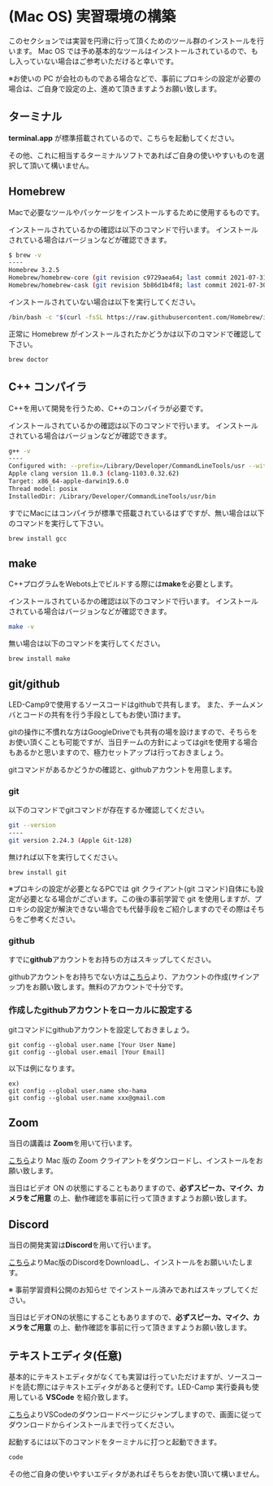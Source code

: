 # (Mac OS) 実習環境の構築
このセクションでは実習を円滑に行って頂くためのツール群のインストールを行います。
Mac OS では予め基本的なツールはインストールされているので、もし入っていない場合はご参考いただけると幸いです。

※お使いの PC が会社のものである場合などで、事前にプロキシの設定が必要の場合は、ご自身で設定の上、進めて頂きますようお願い致します。
## ターミナル

**terminal.app** が標準搭載されているので、こちらを起動してください。

その他、これに相当するターミナルソフトであればご自身の使いやすいものを選択して頂いて構いません。

## Homebrew

Macで必要なツールやパッケージをインストールするために使用するものです。

インストールされているかの確認は以下のコマンドで行います。
インストールされている場合はバージョンなどが確認できます。

```sh
$ brew -v
----
Homebrew 3.2.5
Homebrew/homebrew-core (git revision c9729aea64; last commit 2021-07-31)
Homebrew/homebrew-cask (git revision 5b86d1b4f8; last commit 2021-07-30)
```
インストールされていない場合は以下を実行してください。

```sh
/bin/bash -c "$(curl -fsSL https://raw.githubusercontent.com/Homebrew/install/HEAD/install.sh)"
```

正常に Homebrew がインストールされたかどうかは以下のコマンドで確認して下さい。

```sh
brew doctor
```

##  C++ コンパイラ

C++を用いて開発を行うため、C++のコンパイラが必要です。

インストールされているかの確認は以下のコマンドで行います。
インストールされている場合はバージョンなどが確認できます。
```sh
g++ -v
----
Configured with: --prefix=/Library/Developer/CommandLineTools/usr --with-gxx-include-dir=/Library/Developer/CommandLineTools/SDKs/MacOSX.sdk/usr/include/c++/4.2.1
Apple clang version 11.0.3 (clang-1103.0.32.62)
Target: x86_64-apple-darwin19.6.0
Thread model: posix
InstalledDir: /Library/Developer/CommandLineTools/usr/bin
```

すでにMacにはコンパイラが標準で搭載されているはずですが、無い場合は以下のコマンドを実行して下さい。

```
brew install gcc
```

## make

C++プログラムをWebots上でビルドする際には**make**を必要とします。

インストールされているかの確認は以下のコマンドで行います。
インストールされている場合はバージョンなどが確認できます。

```sh
make -v
```

無い場合は以下のコマンドを実行してください。

```
brew install make
```

## git/github
LED-Camp9で使用するソースコードはgithubで共有します。
また、チームメンバとコードの共有を行う手段としてもお使い頂けます。

gitの操作に不慣れな方はGoogleDriveでも共有の場を設けますので、そちらをお使い頂くことも可能ですが、当日チームの方針によってはgitを使用する場合もあるかと思いますので、極力セットアップは行っておきましょう。

gitコマンドがあるかどうかの確認と、githubアカウントを用意します。

### git
以下のコマンドでgitコマンドが存在するか確認してください。

```sh
git --version
----
git version 2.24.3 (Apple Git-128)
```
無ければ以下を実行してください。

```
brew install git
```

※プロキシの設定が必要となるPCでは git クライアント(git コマンド)自体にも設定が必要となる場合がございます。この後の事前学習で git を使用しますが、プロキシの設定が解決できない場合でも代替手段をご紹介しますのでその際はそちらをご参考ください。

### github
すでに**github**アカウントをお持ちの方はスキップしてください。

githubアカウントをお持ちでない方は<a href="https://github.co.jp/" target="_blank" rel="noopener noreferrer">こちら</a>より、アカウントの作成(サインアップ)をお願い致します。無料のアカウントで十分です。

### 作成したgithubアカウントをローカルに設定する
gitコマンドにgithubアカウントを設定しておきましょう。

```
git config --global user.name [Your User Name]
git config --global user.email [Your Email]
```

以下は例になります。
```
ex)
git config --global user.name sho-hama
git config --global user.name xxx@gmail.com
```

## Zoom
当日の講義は **Zoom**を用いて行います。

<a href="https://zoom.us/download" target="_blank" rel="noopener noreferrer">こちら</a>より Mac 版の Zoom クライアントをダウンロードし、インストールをお願い致します。

当日はビデオ ON の状態にすることもありますので、**必ずスピーカ、マイク、カメラをご用意** の上、動作確認を事前に行って頂きますようお願い致します。
## Discord
当日の開発実習は**Discord**を用いて行います。

<a href="https://discord.com/download" target="_blank" rel="noopener noreferrer">こちら</a>よりMac版のDiscordをDownloadし、インストールをお願いいたします。

※ 事前学習資料公開のお知らせ でインストール済みであればスキップしてください。

当日はビデオONの状態にすることもありますので、**必ずスピーカ、マイク、カメラをご用意** の上、動作確認を事前に行って頂きますようお願い致します。

## テキストエディタ(任意)

基本的にテキストエディタがなくても実習は行っていただけますが、ソースコードを読む際にはテキストエディタがあると便利です。LED-Camp 実行委員も使用している **VSCode** を紹介致します。

<a href="https://code.visualstudio.com/" target="_blank" rel="noopener noreferrer">こちら</a>よりVSCodeのダウンロードページにジャンプしますので、画面に従ってダウンロードからインストールまで行ってください。

起動するには以下のコマンドをターミナルに打つと起動できます。

```sh
code
```

その他ご自身の使いやすいエディタがあればそちらをお使い頂いて構いません。
